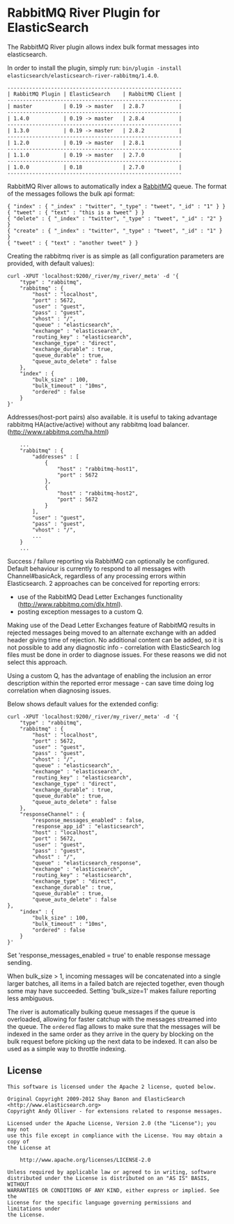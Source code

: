 RabbitMQ River Plugin for ElasticSearch
==================================

The RabbitMQ River plugin allows index bulk format messages into elasticsearch.

In order to install the plugin, simply run: `bin/plugin -install elasticsearch/elasticsearch-river-rabbitmq/1.4.0`.

    --------------------------------------------------------
    | RabbitMQ Plugin | ElasticSearch    | RabbitMQ Client |
    --------------------------------------------------------
    | master          | 0.19 -> master   | 2.8.7           |
    --------------------------------------------------------
    | 1.4.0           | 0.19 -> master   | 2.8.4           |
    --------------------------------------------------------
    | 1.3.0           | 0.19 -> master   | 2.8.2           |
    --------------------------------------------------------
    | 1.2.0           | 0.19 -> master   | 2.8.1           |
    --------------------------------------------------------
    | 1.1.0           | 0.19 -> master   | 2.7.0           |
    --------------------------------------------------------
    | 1.0.0           | 0.18             | 2.7.0           |
    --------------------------------------------------------

RabbitMQ River allows to automatically index a [RabbitMQ](http://www.rabbitmq.com/) queue. The format of the messages follows the bulk api format:

	{ "index" : { "_index" : "twitter", "_type" : "tweet", "_id" : "1" } }
	{ "tweet" : { "text" : "this is a tweet" } }
	{ "delete" : { "_index" : "twitter", "_type" : "tweet", "_id" : "2" } }
	{ "create" : { "_index" : "twitter", "_type" : "tweet", "_id" : "1" } }
	{ "tweet" : { "text" : "another tweet" } }    

Creating the rabbitmq river is as simple as (all configuration parameters are provided, with default values):

	curl -XPUT 'localhost:9200/_river/my_river/_meta' -d '{
	    "type" : "rabbitmq",
	    "rabbitmq" : {
	        "host" : "localhost", 
	        "port" : 5672,
	        "user" : "guest",
	        "pass" : "guest",
	        "vhost" : "/",
	        "queue" : "elasticsearch",
	        "exchange" : "elasticsearch",
	        "routing_key" : "elasticsearch",
	        "exchange_type" : "direct",
	        "exchange_durable" : true,
	        "queue_durable" : true,
	        "queue_auto_delete" : false
	    },
	    "index" : {
	        "bulk_size" : 100,
	        "bulk_timeout" : "10ms",
	        "ordered" : false
	    }
	}'

Addresses(host-port pairs) also available. it is useful to taking advantage rabbitmq HA(active/active) without any rabbitmq load balancer.
(http://www.rabbitmq.com/ha.html)

		...
	    "rabbitmq" : {
	    	"addresses" : [
	        	{
	        		"host" : "rabbitmq-host1",
	        		"port" : 5672
	        	},
	        	{
	        		"host" : "rabbitmq-host2",
	        		"port" : 5672
	        	}
	        ],
	        "user" : "guest",
	        "pass" : "guest",
	        "vhost" : "/",
	        ...
		}
		...

Success / failure reporting via RabbitMQ can optionally be configured.
Default behaviour is currently to respond to all messages with Channel#basicAck, regardless of any processing
errors within Elasticsearch.
2 approaches can be conceived for reporting errors:
- use of the RabbitMQ Dead Letter Exchanges functionality (http://www.rabbitmq.com/dlx.html).
- posting exception messages to a custom Q.

Making use of the Dead Letter Exchanges feature of RabbitMQ results in rejected messages being moved to an alternate exchange
with an added header giving time of rejection. No additional content can be added, so it is not possible to add any diagnostic
info - correlation with ElasticSearch log files must be done in order to diagnose issues. For these reasons we did not select
this approach.


Using a custom Q, has the advantage of enabling the inclusion an error description within
the reported error message - can save time doing log correlation when diagnosing issues.

Below shows default values for the extended config:

	curl -XPUT 'localhost:9200/_river/my_river/_meta' -d '{
	    "type" : "rabbitmq",
	    "rabbitmq" : {
	        "host" : "localhost",
	        "port" : 5672,
	        "user" : "guest",
	        "pass" : "guest",
	        "vhost" : "/",
	        "queue" : "elasticsearch",
	        "exchange" : "elasticsearch",
	        "routing_key" : "elasticsearch",
	        "exchange_type" : "direct",
	        "exchange_durable" : true,
	        "queue_durable" : true,
	        "queue_auto_delete" : false
	    },
        "responseChannel" : {
            "response_messages_enabled" : false,
            "response_app_id" : "elasticsearch",
            "host" : "localhost",
            "port" : 5672,
            "user" : "guest",
            "pass" : "guest",
            "vhost" : "/",
            "queue" : "elasticsearch_response",
            "exchange" : "elasticsearch",
            "routing_key" : "elasticsearch",
            "exchange_type" : "direct",
            "exchange_durable" : true,
            "queue_durable" : true,
            "queue_auto_delete" : false
    },
	    "index" : {
	        "bulk_size" : 100,
	        "bulk_timeout" : "10ms",
	        "ordered" : false
	    }
	}'

Set 'response_messages_enabled = true' to enable response message sending.

When bulk_size > 1, incoming messages will be concatenated into a single larger batches, all items in a failed batch are
rejected together, even though some may have succeeded. Setting 'bulk_size=1' makes failure reporting less ambiguous.

The river is automatically bulking queue messages if the queue is overloaded, allowing for faster catchup with the messages streamed into the queue. The `ordered` flag allows to make sure that the messages will be indexed in the same order as they arrive in the query by blocking on the bulk request before picking up the next data to be indexed. It can also be used as a simple way to throttle indexing.

License
-------

    This software is licensed under the Apache 2 license, quoted below.

    Original Copyright 2009-2012 Shay Banon and ElasticSearch <http://www.elasticsearch.org>
    Copyright Andy Olliver - for extensions related to response messages.

    Licensed under the Apache License, Version 2.0 (the "License"); you may not
    use this file except in compliance with the License. You may obtain a copy of
    the License at

        http://www.apache.org/licenses/LICENSE-2.0

    Unless required by applicable law or agreed to in writing, software
    distributed under the License is distributed on an "AS IS" BASIS, WITHOUT
    WARRANTIES OR CONDITIONS OF ANY KIND, either express or implied. See the
    License for the specific language governing permissions and limitations under
    the License.
